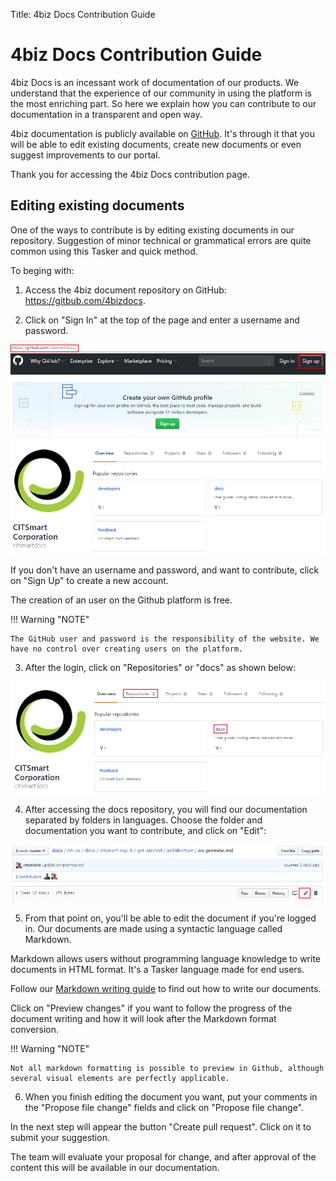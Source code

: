 Title: 4biz Docs Contribution Guide

# 4biz Docs Contribution Guide

4biz Docs is an incessant work of documentation of our products. We understand that the experience of our community in using the platform is the most enriching part. So here we explain how you can contribute to our documentation in a transparent and open way.

4biz documentation is publicly available on [GitHub](https://github.com/4bizdocs/). It's through it that you will be able to edit existing documents, create new documents or even suggest improvements to our portal.

Thank you for accessing the 4biz Docs contribution page.

## Editing existing documents

 

One of the ways to contribute is by editing existing documents in our repository. Suggestion of minor technical or grammatical errors are quite common using this Tasker and quick method.

To beging with:

 

1) Access the 4biz document repository on GitHub: https://gitbub.com/4bizdocs.

2) Click on "Sign In" at the top of the page and enter a username and password.

 

![Screenshot](images/contribution-signin.png)

 

 

If you don't have an username and password, and want to contribute, click on "Sign Up" to create a new account.

The creation of an user on the Github platform is free.

 

!!! Warning "NOTE"

 

    The GitHub user and password is the responsibility of the website. We have no control over creating users on the platform.

 

3) After the login, click on "Repositories" or "docs" as shown below:

 

![Screenshot](images/contribution-repositories.png)

 

4) After accessing the docs repository, you will find our documentation separated by folders in languages. Choose the folder and documentation you want to contribute, and click on "Edit":

 

![Screenshot](images/contribution-edit-files.png)

 

5) From that point on, you'll be able to edit the document if you're logged in. Our documents are made using a syntactic language called Markdown.

Markdown allows users without programming language knowledge to write documents in HTML format. It's a Tasker language made for end users.

Follow our [Markdown writing guide](https://docs.4biz.com/en-us/markdown.html) to find out how to write our documents.

 

Click on "Preview changes" if you want to follow the progress of the document writing and how it will look after the Markdown format conversion.

 

!!! Warning "NOTE"

 

    Not all markdown formatting is possible to preview in Github, although several visual elements are perfectly applicable.

               

6) When you finish editing the document you want, put your comments in the "Propose file change" fields and click on "Propose file change".

In the next step will appear the button "Create pull request". Click on it to submit your suggestion.

 

The team will evaluate your proposal for change, and after approval of the content this will be available in our documentation.

 
